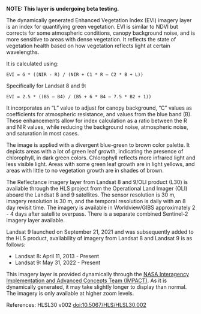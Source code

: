 **NOTE: This layer is undergoing beta testing.**

The dynamically generated Enhanced Vegetation Index (EVI) imagery layer is an index for quantifying green vegetation. EVI is similar to NDVI but corrects for some atmospheric conditions, canopy background noise, and is more sensitive to areas with dense vegetation. It reflects the state of vegetation health based on how vegetation reflects light at certain wavelengths.

It is calculated using:

`EVI = G * ((NIR - R) / (NIR + C1 * R – C2 * B + L))`

Specifically for Landsat 8 and 9:

`EVI = 2.5 * ((B5 – B4) / (B5 + 6 * B4 – 7.5 * B2 + 1))`

It incorporates an “L” value to adjust for canopy background, “C” values as coefficients for atmospheric resistance, and values from the blue band (B). These enhancements allow for index calculation as a ratio between the R and NIR values, while reducing the background noise, atmospheric noise, and saturation in most cases.

The image is applied with a divergent blue-green to brown color palette. It depicts areas with a lot of green leaf growth, indicating the presence of chlorophyll, in dark green colors. Chlorophyll reflects more infrared light and less visible light. Areas with some green leaf growth are in light yellows, and areas with little to no vegetation growth are in shades of brown.

The Reflectance imagery layer from Landsat 8 and 9/OLI product (L30) is available through the HLS project from the Operational Land Imager (OLI) aboard the Landsat 8 and 9 satellites. The sensor resolution is 30 m, imagery resolution is 30 m, and the temporal resolution is daily with an 8 day revisit time. The imagery is available in Worldview/GIBS approximately 2 - 4 days after satellite overpass. There is a separate combined Sentinel-2 imagery layer available.

Landsat 9 launched on September 21, 2021 and was subsequently added to the HLS product, availability of imagery from Landsat 8 and Landsat 9 is as follows:
- Landsat 8: April 11, 2013 - Present
- Landsat 9: May 31, 2022 - Present

This imagery layer is provided dynamically through the [NASA Interagency Implementation and Advanced Concepts Team (IMPACT)](https://www.earthdata.nasa.gov/about/impact). As it is dynamically generated, it may take slightly longer to display than normal. The imagery is only available at higher zoom levels.

References: HLSL30 v002 [doi:10.5067/HLS/HLSL30.002](https://doi.org/10.5067/HLS/HLSL30.002)